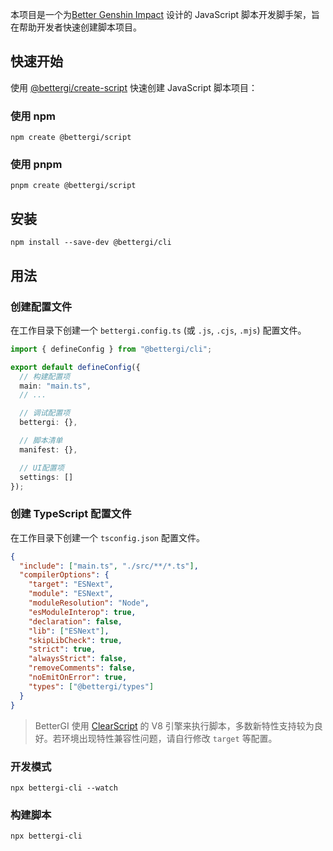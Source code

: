 本项目是一个为[Better Genshin Impact](https://github.com/babalae/better-genshin-impact) 设计的 JavaScript 脚本开发脚手架，旨在帮助开发者快速创建脚本项目。

## 快速开始

使用 [@bettergi/create-script](https://www.npmjs.com/package/@bettergi/create-script) 快速创建 JavaScript 脚本项目：

### 使用 npm

```shell
npm create @bettergi/script
```

### 使用 pnpm

```shell
pnpm create @bettergi/script
```

## 安装

```shell
npm install --save-dev @bettergi/cli
```

## 用法

### 创建配置文件

在工作目录下创建一个 `bettergi.config.ts` (或 `.js`, `.cjs`, `.mjs`) 配置文件。

```ts
import { defineConfig } from "@bettergi/cli";

export default defineConfig({
  // 构建配置项
  main: "main.ts",
  // ...

  // 调试配置项
  bettergi: {},

  // 脚本清单
  manifest: {},

  // UI配置项
  settings: []
});
```

### 创建 TypeScript 配置文件

在工作目录下创建一个 `tsconfig.json` 配置文件。

```json
{
  "include": ["main.ts", "./src/**/*.ts"],
  "compilerOptions": {
    "target": "ESNext",
    "module": "ESNext",
    "moduleResolution": "Node",
    "esModuleInterop": true,
    "declaration": false,
    "lib": ["ESNext"],
    "skipLibCheck": true,
    "strict": true,
    "alwaysStrict": false,
    "removeComments": false,
    "noEmitOnError": true,
    "types": ["@bettergi/types"]
  }
}
```

> BetterGI 使用 [ClearScript](https://github.com/microsoft/ClearScript) 的 V8 引擎来执行脚本，多数新特性支持较为良好。若环境出现特性兼容性问题，请自行修改 `target` 等配置。

### 开发模式

```shell
npx bettergi-cli --watch
```

### 构建脚本

```shell
npx bettergi-cli
```
